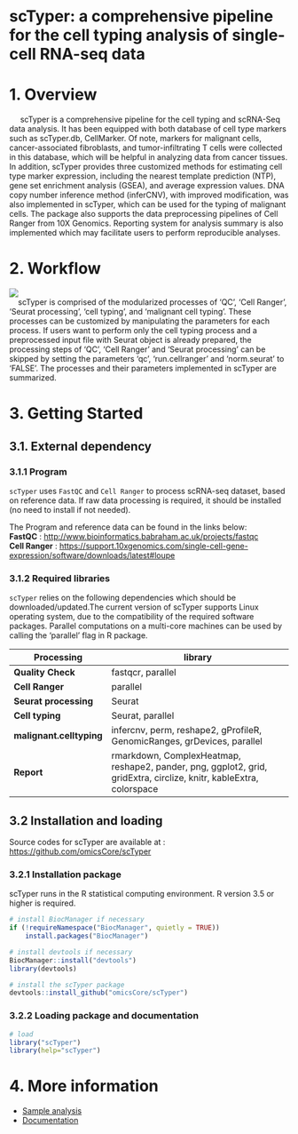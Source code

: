 
# scTyper: a comprehensive pipeline for the cell typing analysis of single-cell RNA-seq data


# 1. Overview 
&nbsp;&nbsp;&nbsp;&nbsp; scTyper is a comprehensive pipeline for the cell typing and scRNA-Seq data analysis. It has been equipped with both database of cell type markers such as scTyper.db, CellMarker. Of note, markers for malignant cells, cancer-associated fibroblasts, and tumor-infiltrating T cells were collected in this database, which will be helpful in analyzing data from cancer tissues. In addition, scTyper provides three customized methods for estimating cell type marker expression, including the nearest template prediction (NTP), gene set enrichment analysis (GSEA), and average expression values. DNA copy number inference method (inferCNV), with improved modification, was also implemented in scTyper, which can be used for the typing of malignant cells. The package also supports the data preprocessing pipelines of Cell Ranger from 10X Genomics. Reporting system for analysis summary is also implemented which may facilitate users to perform reproducible analyses.  

# 2. Workflow

![](https://user-images.githubusercontent.com/36435306/84363831-3cec7000-ac0a-11ea-802d-41de1b953835.png)
</br>
&nbsp;&nbsp;&nbsp;&nbsp;scTyper is comprised of the modularized processes of ‘QC’, ‘Cell Ranger’, ‘Seurat processing’, ‘cell typing’, and ‘malignant cell typing’. These processes can be customized by manipulating the parameters for each process. If users want to perform only the cell typing process and a preprocessed input file with Seurat object is already prepared, the processing steps of ‘QC’, ‘Cell Ranger’ and ‘Seurat processing’ can be skipped by setting the parameters ‘qc’, ‘run.cellranger’ and ‘norm.seurat’ to ‘FALSE’. The processes and their parameters implemented in scTyper are summarized.

# 3. Getting Started 

## 3.1. External dependency

### 3.1.1 Program

`scTyper` uses `FastQC` and `Cell Ranger` to process scRNA-seq dataset, based on reference data.
If raw data processing is required, it should be installed (no need to install if not needed).

The Program and reference data can be found in the links below: </br>
**FastQC** : http://www.bioinformatics.babraham.ac.uk/projects/fastqc  </br>
**Cell Ranger** : https://support.10xgenomics.com/single-cell-gene-expression/software/downloads/latest#loupe 


### 3.1.2 Required libraries

`scTyper` relies on the following dependencies which should be downloaded/updated.The current version of scTyper supports Linux operating system, due to the compatibility of the required software packages. Parallel computations on a multi-core machines can be used by calling the ‘parallel’ flag in R package.


| Processing                  | library                   | 
|----------------------------|--------------------|
|  **Quality Check** | fastqcr,  parallel |
|  **Cell Ranger** | parallel  |
|  **Seurat processing** | Seurat |
|  **Cell typing** | Seurat,  parallel |
|  **malignant.celltyping** | infercnv, perm, reshape2, gProfileR, GenomicRanges, grDevices, parallel  |
|  **Report** | rmarkdown, ComplexHeatmap, reshape2, pander, png, ggplot2, grid, gridExtra, circlize, knitr, kableExtra, colorspace |


## 3.2 Installation and loading
Source codes for scTyper are available at : https://github.com/omicsCore/scTyper

### 3.2.1 Installation package
scTyper runs in the R statistical computing environment. R version 3.5 or higher is required.

```r
# install BiocManager if necessary
if (!requireNamespace("BiocManager", quietly = TRUE))
    install.packages("BiocManager")

# install devtools if necessary
BiocManager::install("devtools")
library(devtools)

# install the scTyper package
devtools::install_github("omicsCore/scTyper")
```

### 3.2.2 Loading package and documentation


```r
# load
library("scTyper") 
library(help="scTyper")
```
 
# 4. More information
 
- [Sample analysis](http://htmlpreview.github.io/?https://github.com/omicsCore/scTyper/blob/master/vignettes/Sample_analysis.html)
- [Documentation](https://github.com/omicsCore/scTyper/files/4928754/Reference_manual.pdf)


